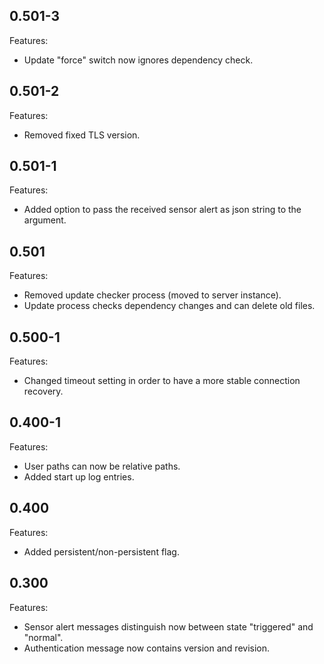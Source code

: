 ## 0.501-3

Features:

* Update "force" switch now ignores dependency check.


## 0.501-2

Features:

* Removed fixed TLS version.


## 0.501-1

Features:

* Added option to pass the received sensor alert as json string to the argument.


## 0.501

Features:

* Removed update checker process (moved to server instance).
* Update process checks dependency changes and can delete old files.


## 0.500-1

Features:

* Changed timeout setting in order to have a more stable connection recovery.


## 0.400-1

Features:

* User paths can now be relative paths.
* Added start up log entries.


## 0.400

Features:

* Added persistent/non-persistent flag.


## 0.300

Features:

* Sensor alert messages distinguish now between state "triggered" and "normal".
* Authentication message now contains version and revision.